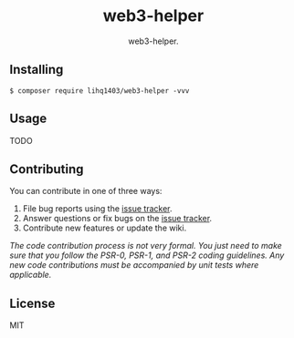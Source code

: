 <h1 align="center"> web3-helper </h1>

<p align="center"> web3-helper.</p>


## Installing

```shell
$ composer require lihq1403/web3-helper -vvv
```

## Usage

TODO

## Contributing

You can contribute in one of three ways:

1. File bug reports using the [issue tracker](https://github.com/lihq1403/web3-helper/issues).
2. Answer questions or fix bugs on the [issue tracker](https://github.com/lihq1403/web3-helper/issues).
3. Contribute new features or update the wiki.

_The code contribution process is not very formal. You just need to make sure that you follow the PSR-0, PSR-1, and PSR-2 coding guidelines. Any new code contributions must be accompanied by unit tests where applicable._

## License

MIT